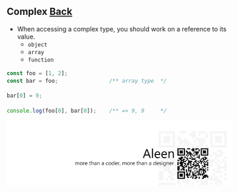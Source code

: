 ## Complex [**Back**](./../types.md)

- When accessing a complex type, you should work on a reference to its value.
    - `object`
    - `array`
    - `function`

```js
const foo = [1, 2];
const bar = foo;                /** array type  */

bar[0] = 9;

console.log(foo[0], bar[0]);    /** => 9, 9     */
```

<a href="http://aleen42.github.io/" target="_blank" ><img src="./../../pic/tail.gif"></a>